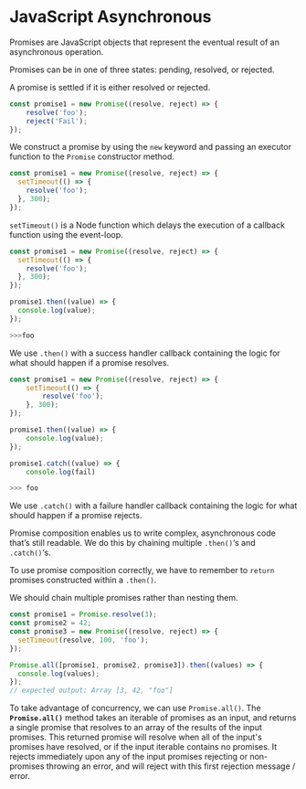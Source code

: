 # JavaScript Asynchronous



Promises are JavaScript objects that represent the eventual result of an asynchronous operation.

Promises can be in one of three states: pending, resolved, or rejected.

A promise is settled if it is either resolved or rejected.



```javascript
const promise1 = new Promise((resolve, reject) => {
    resolve('foo');
    reject('Fail');
});
```

We construct a promise by using the `new` keyword and passing an executor function to the `Promise` constructor method.



```javascript
const promise1 = new Promise((resolve, reject) => {
  setTimeout(() => {
    resolve('foo');
  }, 300);
});
```

`setTimeout()` is a Node function which delays the execution of a callback function using the event-loop.



```javascript
const promise1 = new Promise((resolve, reject) => {
  setTimeout(() => {
    resolve('foo');
  }, 300);
});

promise1.then((value) => {
  console.log(value);
});

>>>foo
```

We use `.then()` with a success handler callback containing the logic for what should happen if a promise resolves.





```javascript
const promise1 = new Promise((resolve, reject) => {
    setTimeout(() => {
        resolve('foo');
    }, 300);
});

promise1.then((value) => {
    console.log(value);
});

promise1.catch((value) => {
    console.log(fail)

>>> foo
```

We use `.catch()` with a failure handler callback containing the logic for what should happen if a promise rejects.

Promise composition enables us to write complex, asynchronous code that’s still readable. We do this by chaining multiple `.then()`‘s and `.catch()`‘s.

To use promise composition correctly, we have to remember to `return` promises constructed within a `.then()`.

We should chain multiple promises rather than nesting them.

```javascript
const promise1 = Promise.resolve(3);
const promise2 = 42;
const promise3 = new Promise((resolve, reject) => {
  setTimeout(resolve, 100, 'foo');
});

Promise.all([promise1, promise2, promise3]).then((values) => {
  console.log(values);
});
// expected output: Array [3, 42, "foo"]
```

To take advantage of concurrency, we can use `Promise.all()`. The **`Promise.all()`** method takes an iterable of promises as an input, and returns a single promise that resolves to an array of the results of the input promises. This returned promise will resolve when all of the input's promises have resolved, or if the input iterable contains no promises. It rejects immediately upon any of the input promises rejecting or non-promises throwing an error, and will reject with this first rejection message / error.

